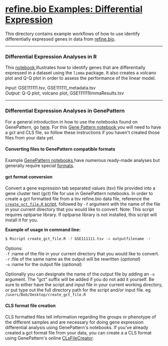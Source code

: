 # <u>refine.bio Examples: Differential Expression </u>
This directory contains example workflows of how to use identify differentially
expressed genes in data from <a href="refine.bio.org">refine.bio</a>.

***
### Differential Expression Analyses in R

This  <a href="https://github.com/AlexsLemonade/refinebio-examples/blob/master/differential-expression/gene_DE.Rmd">
notebook </a> illustrates how to identify genes that are differentially expressed
in a dataset using the `limma` package.
It also creates a volcano plot and Q-Q plot in order to assess the performance
of the linear model.    

*Input:* GSE111111.tsv, GSE111111_metadata.tsv    
*Output:* Q-Q plot, volcano plot, GSE111111limmaResults.tsv  

***
### Differential Expression Analyses in GenePattern

For a general introduction in how to use the notebooks found on GenePattern,
go <a href="http://genepattern-notebook.org/public-notebooks/">here</a>. 
For this <a href="https://notebook.genepattern.org/services/sharing/notebooks/22/preview/">
Gene Pattern notebook </a> you will need to have a gct and CLS file, so follow 
these instructions if you haven't created those files from your data yet.  
 
#### Converting files to GenePattern compatible formats
Example <a href="http://genepattern-notebook.org/example-notebooks/"> GenePattern
notebooks </a> have numerous ready-made analyses but generally require special
<a href="http://software.broadinstitute.org/cancer/software/genepattern/file-formats-guideformats">
formats</a>.

#### gct format conversion
Convert a gene expression tab separated values (tsv) file provided
into a gene cluster text (gct) file for use in GenePattern notebooks.
In order to create a gct formatted file from a tsv refine.bio data file,
reference the <a href="https://github.com/AlexsLemonade/refinebio-examples/blob/master/scripts/create_gct_file.R">
`create_gct_file.R` script</a>, followed by `-f` argument with the name
of the file in your current directory that you would like to convert.
Note: This script requires optparse library. If optparse library is not
installed, this script will install it for you.

<b>Example of usage in command line:</b>  
 ```bash
 $ Rscript create_gct_file.R -f GSE111111.tsv -o outputfilename -r
 ```
 Options:   
`-f` :name of the file in your current directory that you would like to convert.    
`-r` :file of the same name as the output will be rewritten (*optional*)       
`-o` :name for the output file (*optional*)       

Optionally you can designate the name of the output file by adding an `-o`
argument.
The "gct" suffix will be added if you do not add it yourself.
Be sure to either have the script and input file in your current working
directory, or put type out the full directory path for the script and/or input
file. eg `/users/Bob/Desktop/create_gct_file.R`

#### CLS format file creation
CLS formatted files tell information regarding the groups or phenotype of the
different samples and are necessary for doing gene expression differential
analysis using GenePattern's notebooks. If you've already created a gct format
file from your data, you can create a a CLS format using GenePattern's online
<a href="http://genepattern.broadinstitute.org/gp/pages/index.jsf?lsid=urn:lsid:broad.mit.edu:cancer.software.genepattern.module.visualizer:00261:3">CLsFileCreator</a>.
